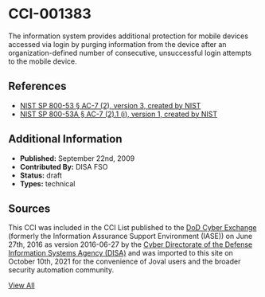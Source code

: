 # CCI-001383

The information system provides additional protection for mobile devices accessed via login by purging information from the device after an organization-defined number of consecutive, unsuccessful login attempts to the mobile device.

## References ##

* [NIST SP 800-53 § AC-7 (2), version 3, created by NIST](http://csrc.nist.gov/publications/PubsSPs.html)
* [NIST SP 800-53A § AC-7 (2).1 (i), version 1, created by NIST](http://csrc.nist.gov/publications/PubsSPs.html)


## Additional Information ##

* **Published:** September 22nd, 2009
* **Contributed By:** DISA FSO
* **Status:** draft
* **Types:** technical

## Sources ##

This CCI was included in the CCI List published to the [DoD Cyber Exchange](https://public.cyber.mil/stigs/cci/)
(formerly the Information Assurance Support Environment (IASE)) on June 27th, 2016 as version
2016-06-27 by the [Cyber Directorate of the Defense Information Systems Agency (DISA)](https://public.cyber.mil/about-cyber/)
and was imported to this site on October 10th, 2021 for the convenience of Joval users and the broader
security automation community.

[View All](../README.md)
